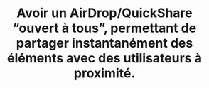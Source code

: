 ---
categories: category-vPOHpPFF_kFw2S80Eawqn
definitions:
- AirDrop
- Quickshare
goodPractices:
- good-practice-xEYAV5SFunM7ygeci-eip
risks:
- Recevoir des images ou des vidéos à caractère obscène/sexuel sans y avoir consenti.
title: Avoir un AirDrop/QuickShare “ouvert à tous”, permettant de partager instantanément
  des éléments avec des utilisateurs à proximité.
uuid: vulnerability-qAi8zkqQibXsSwEOaAqLN
visibleInCms: true
---